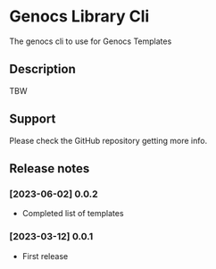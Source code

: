 # Genocs Library Cli

The genocs cli to use for Genocs Templates

## Description

TBW


## Support

Please check the GitHub repository getting more info.


## Release notes

### [2023-06-02] 0.0.2
- Completed list of templates

### [2023-03-12] 0.0.1
- First release

